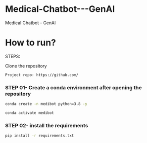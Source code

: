 # Medical-Chatbot---GenAI
Medical Chatbot - GenAI

# How to run?
STEPS:

Clone the repository
```bash
Project repo: https://github.com/
```
### STEP 01- Create a conda environment after opening the repository

```bash
conda create -n medibot python=3.8 -y
```

```bash
conda activate medibot
```

### STEP 02- install the requirements 
```bash
pip install -r requirements.txt
```